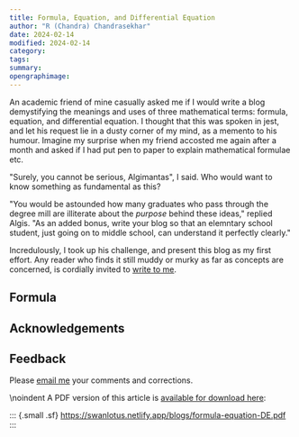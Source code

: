 ```yaml
---
title: Formula, Equation, and Differential Equation
author: "R (Chandra) Chandrasekhar"
date: 2024-02-14
modified: 2024-02-14
category:
tags:
summary:
opengraphimage:
---
```


An academic friend of mine casually asked me if I would write a blog demystifying the meanings and uses of three mathematical terms: formula, equation, and differential equation. I thought that this was spoken in jest, and let his request lie in a dusty corner of my mind, as a memento to his humour. Imagine my surprise when my friend accosted me again after a month and asked if I had put pen to paper to explain mathematical formulae etc.

"Surely, you cannot be serious, Algimantas", I said. Who would want to know something as fundamental as this?

"You would be astounded how many graduates who pass through the degree mill are illiterate about the _purpose_ behind these ideas," replied Algis. "As an added bonus, write your blog so that an elemntary school student, just going on to middle school, can understand it perfectly clearly."

Incredulously, I took up his challenge, and present this blog as my first effort. Any reader who finds it still muddy or murky as far as concepts are concerned, is cordially invited to [write to me](mailto:feedback.swanlotus@gmail.com).

## Formula



## Acknowledgements

## Feedback

Please [email me](mailto:feedback.swanlotus@gmail.com) your comments and
corrections.

\noindent A PDF version of this article is [available for download here]({attach}./formula-equation-DE.pdf):

::: {.small .sf}
<https://swanlotus.netlify.app/blogs/formula-equation-DE.pdf>
:::

